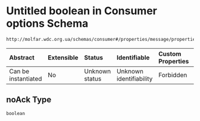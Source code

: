 # Untitled boolean in Consumer options Schema

```txt
http://molfar.wdc.org.ua/schemas/consumer#/properties/message/properties/options/properties/noAck
```



| Abstract            | Extensible | Status         | Identifiable            | Custom Properties | Additional Properties | Access Restrictions | Defined In                                                                                        |
| :------------------ | :--------- | :------------- | :---------------------- | :---------------- | :-------------------- | :------------------ | :------------------------------------------------------------------------------------------------ |
| Can be instantiated | No         | Unknown status | Unknown identifiability | Forbidden         | Allowed               | none                | [consumer.schema.json.schema.json*](json/consumer.schema.json.schema.json "open original schema") |

## noAck Type

`boolean`
